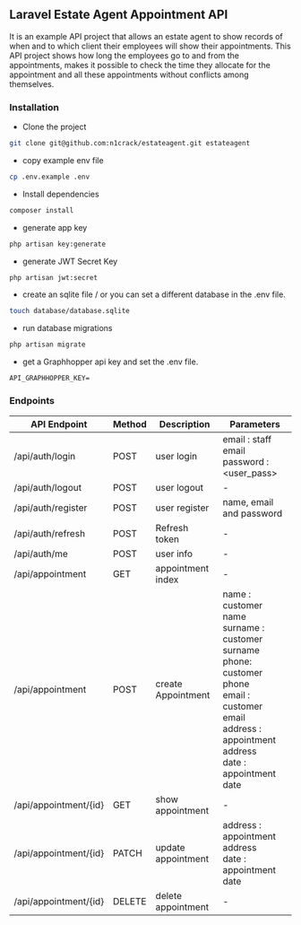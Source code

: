 ## Laravel Estate Agent Appointment API

It is an example API project that allows an estate agent to show records of when and to which client their employees will show their appointments. This API project shows how long the employees go to and from the appointments, makes it possible to check the time they allocate for the appointment and all these appointments without conflicts among themselves.

### Installation

- Clone the project
```bash
git clone git@github.com:n1crack/estateagent.git estateagent
```
- copy example env file
```bash
cp .env.example .env
```
- Install dependencies
```bash
composer install
```
- generate app key
```bash
php artisan key:generate
```
- generate JWT Secret Key
```bash
php artisan jwt:secret
```
- create  an sqlite file / or you can set a different database in the .env file.
```bash
touch database/database.sqlite
```
- run database migrations
```bash
php artisan migrate
```
- get a Graphhopper api key and set the .env file.
```dotenv
API_GRAPHHOPPER_KEY=
```
### Endpoints

| API Endpoint          | Method | Description        | Parameters                                                                                                                                                            |
|-----------------------|--------|--------------------|-----------------------------------------------------------------------------------------------------------------------------------------------------------------------|
| /api/auth/login       | POST   | user login         | email : staff email<br/>password : <user_pass>                                                                                                                        |
| /api/auth/logout      | POST   | user logout        | -                                                                                                                                                                     |
| /api/auth/register    | POST   | user register      | name, email and password                                                                                                                          |
| /api/auth/refresh     | POST   | Refresh token      | -                                                                                                                                                                     |
| /api/auth/me          | POST   | user info          | -                                                                                                                                                                     |
| /api/appointment      | GET    | appointment index  | -                                                                                                                                                                     |
| /api/appointment      | POST   | create Appointment | name : customer name<br/>surname : customer surname<br/>phone: customer phone<br/>email : customer email<br/>address : appointment address<br/>date : appointment date |
| /api/appointment/{id} | GET    | show appointment   | -                                                                                                                                                                     |
| /api/appointment/{id} | PATCH  | update appointment | address : appointment address<br/>date : appointment date                                                                                                             |
| /api/appointment/{id} | DELETE | delete appointment | -                                                                                                                                                                     |




